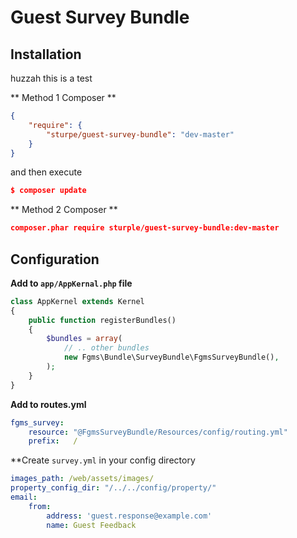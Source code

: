 # Guest Survey Bundle

## Installation
huzzah this is a test

** Method 1 Composer **
```json
{
    "require": {
        "sturpe/guest-survey-bundle": "dev-master"
    }
}

```

and then execute

```json
$ composer update
```

** Method 2 Composer **
```json
composer.phar require sturple/guest-survey-bundle:dev-master
```

## Configuration

**Add to ```app/AppKernal.php``` file**

```php
class AppKernel extends Kernel
{
    public function registerBundles()
    {
        $bundles = array(
            // .. other bundles            
            new Fgms\Bundle\SurveyBundle\FgmsSurveyBundle(),
        );
    }
}
```

**Add to routes.yml**

```yaml
fgms_survey:
    resource: "@FgmsSurveyBundle/Resources/config/routing.yml"
    prefix:   /
```

**Create ```survey.yml``` in your config directory

```yaml
images_path: /web/assets/images/
property_config_dir: "/../../config/property/"
email:
    from:
        address: 'guest.response@example.com'
        name: Guest Feedback

```